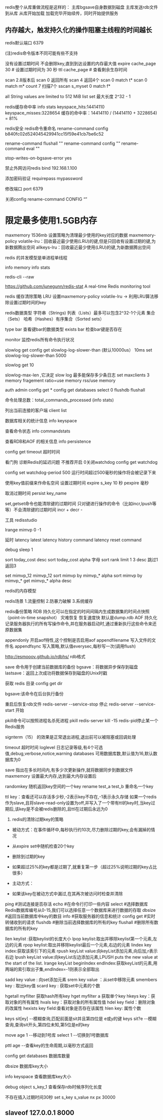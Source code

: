 redis整个从库重做流程是这样的：
主库bgsave自身数据到磁盘
主库发送rdb文件到从库
从库开始加载
加载完毕开始续传，同时开始提供服务

内存越大，触发持久化的操作阻塞主线程的时间越长
--------------------------------------------------------------------------------------
redis默认端口 6379

(注)redis命令版本不同可能有些不支持

没有设置过期时间 不会删除key,直到到达设置的内存最大值
expire cache_page 30  # 设置过期时间为 30 秒
ttl cache_page    # 查看剩余生存时间

scan 2.8版本后
scan 0 返回所有
scan 4 返回4个
scan 0 match t*
scan 0 match m* count 7 扫描7个
sscan s_myset 0 match f*

all String values are limited to 512 MiB
list set 最大长度 2^32 - 1

redis缓存命中率 info stats
keyspace_hits:14414110
keyspace_misses:3228654
缓存的命中率：14414110 / (14414110 + 3228654) = 81%

redis安全
redis命令重命名
rename-command config b840fc02d524045429941cc15f59e41cb7be6c52

rename-command flushall ""
rename-command config   ""
rename-command eval     ""

stop-writes-on-bgsave-error  yes

禁止外网访问redis
bind 192.168.1.100

添加密码验证
requirepass mypassword

修改端口
port 6379

关闭config
rename-command CONFIG “”

# 限定最多使用1.5GB内存
maxmemory 1536mb
设置策略为清理最少使用的key对应的数据
maxmemory-policy
volatile-lru：回收最近最少使用(LRU)的键,但是只回收有设置过期的键,为新数据腾出空间
allkeys-lru：回收最近最少使用(LRU)的键,为新数据腾出空间

redis 的并发模型是单进程单线程

info memory
info stats

redis-cli --raw

https://github.com/junegunn/redis-stat  A real-time Redis monitoring tool

redis 缓存清除策略 LRU 设置maxmemory-policy
volatile-lru -> 利用LRU算法移除设置过期时间的key

redis数据类型 字符串（Strings) 列表（Lists）最多可以包含2^32-1个元素 集合（Sets） 哈希（Hashes）有序集合（Sorted sets）

type bar 查看键bar的数据类型
exists bar 检查bar键是否存在

monitor 监控redis所有命令执行状况

slowlog get
config get slowlog-log-slower-than (默认10000us） 10ms
set slowlog-log-slower-than 5000

slowlog get 10

slowlog-max-len ,它决定 slow log 最多能保存多少条日志
set maxclients 3
memory fragement ratio=use memory rss/use memory

auth admin
config get *
config get databases
select 0
flushdb
flushall

命令处理总数：total_commands_processed (info stats)

列出当前连接的客户端
client list

数据库相关的统计信息
info keyspace

查看命令状态
info commandstats

查看RDB和AOF 的相关信息
info persistence

config get timeout 超时时间

看门狗 诊断Redis的延迟问题 不推荐开启 0关闭watchdog
config get watchdog

config set watchdog-period 500 运行时间超过500毫秒的操作将会被记录下来

使用key值前缀来作命名空间
设置过期时间
expire s_key 10 秒
pexpire 毫秒

取消过期时间
persist key_name

set,getset命令也能清除键的过期时间 只对键进行操作的命令（比如incr,lpush等等）不会清除键的过期时间
incr +
decr -

工具 redisstudio

lrange mimvp 0 -1

延时 latency latest
     latency history command
     latency reset command

debug sleep 1

sort today_cost desc
sort today_cost alpha 字母
sort rank limit 1 3 desc 跳过1返回3

set mimvp_12 mimvp_12
sort mimvp by mimvp_*  alpha
sort mimvp by mimvp_* get mimvp_* alpha desc

redis的内存模型

redis场景
1.流量控制
2.防暴力破解
3.系统缓存

redis备份策略
RDB 持久化可以在指定的时间间隔内生成数据集的时间点快照（point-in-time snapshot） 灾难恢复 恢复速度快 默认是dump.rdb
AOF 持久化记录服务器执行的所有写操作命令,并在服务器启动时,通过重新执行这些命令来还原数据集

appendonly 开启aof特性,这个控制是否启用aof
appendfilename 写入文件的文件名
appendfsync 写入策略,默认值everysec,每秒写一次(调用flush)

http://esmooov.github.io/rdbhs/ rdb格式

save 命令用于创建当前数据库的备份
bgsave：将数据异步保存到磁盘
lastsave：返回上次成功将数据保存到磁盘的Unix时戳

获取 redis 目录
config get dir

bgsave:该命令在后台执行备份

重启后恢复rdb文件
redis-server --service-stop 停止
redis-server --service-start 开始

pkill命令可以按照进程名杀死进程
pkill redis-server
kill -15 redis-pid停止某一个Redis服务

signterm（15） 的效果是正常退出进程,退出前可以被阻塞或回调处理

timeout 超时时间
loglevel 日志记录等级,有4个可选值,debug,verbose,notice,warning
databases 可用数据库数,默认值为16,默认数据库为0

save <seconds> <changes> 指出在多长时间内,有多少次更新操作,就将数据同步到数据文件
maxmemory <bytes> 设置最大内存,达到最大内存设置后

randomkey 随机返回key空间的一个key
rename test_a test_b 重命名一个key

ttl key：查看还可以存活多少秒,-2表示key不存在,-1表示永久存储
如果一个redis作为slave,且将slave-read-only设置为off,并写入了一个带有ttl的key时,当key过期后,该key是不会被redis删除的,且ttl在过期后永远为0

1. redis的清除过期key的策略
- 被动方式：在事件循环中,每秒执行约10次,尽力删除过期的key,会有漏掉的情况
- 从expire set中随机检查20个key
- 删除到过期的key
- 如果超过25%的key都是过期了,就重复第一步（超过25%说明过期的key占比很多）

- 主动方式：
- 如果该key在被动方式中漏过,在其再次被访问时检查并清除

ping  #测试连接是否存活
echo #在命令行打印一些内容
select #选择数据库 Redis数据库编号从0-15,我们可以选择任意一个数据库来进行数据的存取
dbsize #返回当前数据库中key的数目
info  #获取服务器的信息和统计
config get #实时转储收到的请求
flushdb #删除当前选择数据库的所有的key
flushall  #删除所有数据库的所有的key

llen keylist :获取keylist的长度大小
lpop keylist:取出并移除keylist第一个元素,左边的元素
rpop keylist:取出并移除keylist最后一个元素,右边的元素
lindex key index:获取该索引下的元素
rpush keyList value:向keyList添加元素,向后加,r表示右边
lpush keyList value:向keyList左边添加元素,LPUSH puts the new value at the start of the list.
lrange keyList beginIndex endIndex:获取keyList的元素,用两端的索引取出子集,endIndex=-1则表示全部取出

sadd key value : 向set添加元素
srem key value ：从set中移除元素
smembers key : 取出key值
scard key : 获取set中元素的个数

hgetall myfilter  获取hash所有key
hget myfilter a  获取单个key
hkeys key：获取对象的所有属性
hvals key：获取对象的所有属性值
hdel key field：删除对象的改属性
hexists key field:查看对象是否存在该属性
hlen key: 属性个数

keys    sit[ey]  --模糊查询,匹配前面是sit并且第四位是 e或y的键
keys    sit?e    --模糊查询,查询sit开头,第四位未知,第5位是e的key

move age 1  --移动到1号库
select  1    --切换到1号数据库

pttl  age  --查看key的生命周期,以毫秒方式返回

config get databases 数据库数量

dbsize 数据库key大小

info keyspace 查看数据库key大小


debug object s_key_1  查看保存rdb时候序列化长度

不存在插入过期时间30秒
set s_key s_value nx px 30000

slaveof 127.0.0.1 8000
--------------------------------------------------------------------------------------